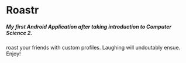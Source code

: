 # Roastr
 <h5>My first Android Application after taking introduction to Computer Science 2. </h5>
 <p>roast your friends with custom profiles. Laughing will undoutably ensue. Enjoy! </p>
